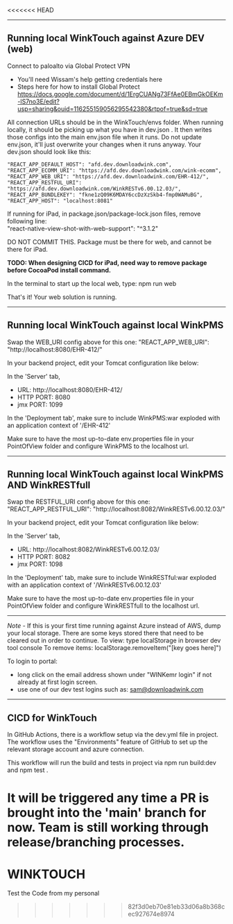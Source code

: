 <<<<<<< HEAD

-----------------------------------------------
Running local WinkTouch against Azure DEV (web)
-----------------------------------------------

Connect to paloalto via Global Protect VPN
- You'll need Wissam's help getting credentials here
- Steps here for how to install Global Protect
  https://docs.google.com/document/d/1ErgCUANg73FfAe0EBmGkOEKm-lS7no3E/edit?usp=sharing&ouid=116255159056295542380&rtpof=true&sd=true

All connection URLs should be in the WinkTouch/envs folder. When running locally,
it should be picking up what you have in dev.json . It then writes those configs into
the main env.json file when it runs. Do not update env.json, it'll just overwrite your changes
when it runs anyway. Your dev.json should look like this:

    "REACT_APP_DEFAULT_HOST": "afd.dev.downloadwink.com",
    "REACT_APP_ECOMM_URI": "https://afd.dev.downloadwink.com/wink-ecomm",
    "REACT_APP_WEB_URI": "https://afd.dev.downloadwink.com/EHR-412/",
    "REACT_APP_RESTFUL_URI": "https://afd.dev.downloadwink.com/WinkRESTv6.00.12.03/",
    "REACT_APP_BUNDLEKEY": "fkne1zQ09K6MDAY6ccDzXzSkb4-fmp0WAMuBG",
    "REACT_APP_HOST": "localhost:8081"

If running for iPad, in package.json/package-lock.json files, remove following line: <br/>
"react-native-view-shot-with-web-support": "^3.1.2"

DO NOT COMMIT THIS. Package must be there for web, and cannot be there for iPad.

<b>TODO: When designing CICD for iPad, need way to remove package before CocoaPod install command.</b>

In the terminal to start up the local web, type: npm run web

That's it! Your web solution is running.

-----------------------------------------------
Running local WinkTouch against local WinkPMS
-----------------------------------------------

Swap the WEB_URI config above for this one: "REACT_APP_WEB_URI": "http://localhost:8080/EHR-412/"

In your backend project, edit your Tomcat configuration like below:

In the 'Server' tab,
- URL: http://localhost:8080/EHR-412/
- HTTP PORT: 8080
- jmx PORT: 1099

In the 'Deployment tab', make sure to include WinkPMS:war exploded with an application context of '/EHR-412'

Make sure to have the most up-to-date env.properties file in your PointOfView folder
and configure WinkPMS to the localhost url.

-----------------------------------------------
Running local WinkTouch against local WinkPMS AND WinkRESTfull
-----------------------------------------------

Swap the RESTFUL_URI config above for this one: "REACT_APP_RESTFUL_URI": "http://localhost:8082/WinkRESTv6.00.12.03/"

In your backend project, edit your Tomcat configuration like below:

In the 'Server' tab, 
- URL: http://localhost:8082/WinkRESTv6.00.12.03/
- HTTP PORT: 8082
- jmx PORT: 1098

In the 'Deployment' tab, make sure to include WinkRESTful:war exploded with an application context of '/WinkRESTv6.00.12.03'

Make sure to have the most up-to-date env.properties file in your PointOfView folder
and configure WinkRESTfull to the localhost url.

-----------------------------------------------

*Note* - If this is your first time running against Azure instead of AWS, dump your local storage.
There are some keys stored there that need to be cleared out in order to continue.
To view: type localStorage in browser dev tool console
To remove items: localStorage.removeItem("[key goes here]")

To login to portal:
- long click on the email address shown under "WINKemr login" if not already at first login screen.
- use one of our dev test logins such as: sam@downloadwink.com

-----------------------------------------------
CICD for WinkTouch
-----------------------------------------------
In GitHub Actions, there is a workflow setup via the dev.yml file in project. 
The workflow uses the "Environments" feature of GitHub to set up the relevant
storage account and azure connection.

This workflow will run the build and tests in project via 
npm run build:dev and npm test .

It will be triggered any time a PR is brought into the 'main' branch for now.
Team is still working through release/branching processes.
=======
# WINKTOUCH
Test the Code from my personal
>>>>>>> 82f3d0eb70e81eb33d06a8b368cec927674e8974
